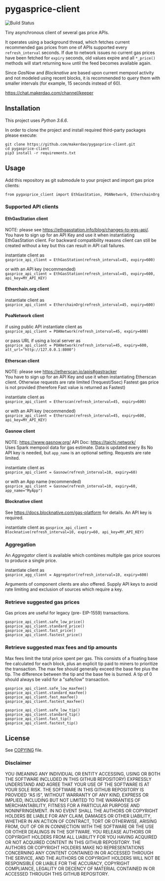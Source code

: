 # pygasprice-client
![Build Status](https://github.com/makerdao/pygasprice-client/actions/workflows/.github/workflows/tests.yaml/badge.svg?branch=master)

Tiny asynchronous client of several gas price APIs. 

It operates using a background thread, which fetches current recommended gas prices from one of APIs supported
every `refresh_interval` seconds. If due to network issues no current gas prices have been fetched
for `expiry` seconds, old values expire and all `*_price()` methods will start returning `None` until
the feed becomes available again.

Since _GasNow_ and _Blocknative_ are based upon current mempool activity and not modeled using recent blocks, 
it is recommended to query them with smaller intervals (for example, 15 seconds instead of 60).

<https://chat.makerdao.com/channel/keeper>


## Installation

This project uses *Python 3.6.6*.

In order to clone the project and install required third-party packages please execute:
```
git clone https://github.com/makerdao/pygasprice-client.git
cd pygasprice-client
pip3 install -r requirements.txt
```


## Usage

Add this repository as git submodule to your project and import gas price clients:

`from pygasprice_client import EthGasStation, POANetwork, EtherchainOrg`

### Supported API clients

#### EthGasStation client
NOTE: please see https://ethgasstation.info/blog/changes-to-egs-api/.  
You have to sign up for an API Key and use it when instantiating EthGasStation client. For backward compatibility reasons client can still be created without a key but this can result in API call failures.

instantiate client as  
`gasprice_api_client = EthGasStation(refresh_interval=45, expiry=600)`  

or with an API key (recommended)  
`gasprice_api_client = EthGasStation(refresh_interval=45, expiry=600, api_key=MY_API_KEY)`

#### Etherchain.org client

instantiate client as  
`gasprice_api_client = EtherchainOrg(refresh_interval=45, expiry=600)`

#### PoaNetwork client

if using public API instantiate client as  
`gasprice_api_client = POANetwork(refresh_interval=45, expiry=600)`  

or pass URL if using a local server as  
`gasprice_api_client = POANetwork(refresh_interval=45, expiry=600, alt_url="http://127.0.0.1:8000")`

#### Etherscan client
NOTE: please see https://etherscan.io/apis#gastracker  
You have to sign up for an API Key and use it when instantiating Etherscan client. Otherwise requests are rate limited (1request/5sec)
Fastest gas price is not provided (therefore Fast value is returned as Fastest)

instantiate client as  
`gasprice_api_client = Etherscan(refresh_interval=45, expiry=600)`  

or with an API key (recommended)  
`gasprice_api_client = Etherscan(refresh_interval=45, expiry=600, api_key=MY_API_KEY)`

#### Gasnow client
NOTE: https://www.gasnow.org/ API Doc: https://taichi.network/  
Uses Spark mempool data for gas estimate.  Data is updated every 8s
No API key is needed, but `app_name` is an optional setting.  Requests are rate limited.

instantiate client as  
`gasprice_api_client = Gasnow(refresh_interval=10, expiry=60)`  

or with an App name (recommended)  
`gasprice_api_client = Gasnow(refresh_interval=10, expiry=60, app_name="MyApp")`

#### Blocknative client
See https://docs.blocknative.com/gas-platform for details.  An API key is required.

instantiate client as 
`gasprice_api_client = Blocknative(refresh_interval=10, expiry=60, api_key=MY_API_KEY)`

### Aggregation
An _Aggregator_ client is available which combines multiple gas price sources to produce a single price.

instantiate client as  
`gasprice_agg_client = Aggregator(refresh_interval=10, expiry=600)`

Arguments of component clients are also offered.  Supply API keys to avoid rate limiting and exclusion of sources which 
require a key.

### Retrieve suggested gas prices
Gas prices are useful for legacy (pre- EIP-1559) transactions.

`gasprice_api_client.safe_low_price()`  
`gasprice_api_client.standard_price()`  
`gasprice_api_client.fast_price()`  
`gasprice_api_client.fastest_price()`


### Retrieve suggested max fees and tip amounts
Max fees limit the total price spent per gas.  This consists of a floating base fee calculated for each block, 
plus an explicit tip paid to miners to prioritize the transaction.  The max fee should generally exceed the base fee 
plus the tip.  The difference between the tip and the base fee is burned.  A tip of 0 should always be valid for 
a "safe/low" transaction.

`gasprice_api_client.safe_low_maxfee()`  
`gasprice_api_client.standard_maxfee()`  
`gasprice_api_client.fast_maxfee()`  
`gasprice_api_client.fastest_maxfee()`

`gasprice_api_client.safe_low_tip()`  
`gasprice_api_client.standard_tip()`  
`gasprice_api_client.fast_tip()`  
`gasprice_api_client.fastest_tip()`


## License

See [COPYING](https://github.com/makerdao/ethgasstation-client/blob/master/COPYING) file.


### Disclaimer

YOU (MEANING ANY INDIVIDUAL OR ENTITY ACCESSING, USING OR BOTH THE SOFTWARE INCLUDED IN THIS GITHUB REPOSITORY) EXPRESSLY UNDERSTAND AND AGREE THAT YOUR USE OF THE SOFTWARE IS AT YOUR SOLE RISK.
THE SOFTWARE IN THIS GITHUB REPOSITORY IS PROVIDED “AS IS”, WITHOUT WARRANTY OF ANY KIND, EXPRESS OR IMPLIED, INCLUDING BUT NOT LIMITED TO THE WARRANTIES OF MERCHANTABILITY, FITNESS FOR A PARTICULAR PURPOSE AND NONINFRINGEMENT. IN NO EVENT SHALL THE AUTHORS OR COPYRIGHT HOLDERS BE LIABLE FOR ANY CLAIM, DAMAGES OR OTHER LIABILITY, WHETHER IN AN ACTION OF CONTRACT, TORT OR OTHERWISE, ARISING FROM, OUT OF OR IN CONNECTION WITH THE SOFTWARE OR THE USE OR OTHER DEALINGS IN THE SOFTWARE.
YOU RELEASE AUTHORS OR COPYRIGHT HOLDERS FROM ALL LIABILITY FOR YOU HAVING ACQUIRED OR NOT ACQUIRED CONTENT IN THIS GITHUB REPOSITORY. THE AUTHORS OR COPYRIGHT HOLDERS MAKE NO REPRESENTATIONS CONCERNING ANY CONTENT CONTAINED IN OR ACCESSED THROUGH THE SERVICE, AND THE AUTHORS OR COPYRIGHT HOLDERS WILL NOT BE RESPONSIBLE OR LIABLE FOR THE ACCURACY, COPYRIGHT COMPLIANCE, LEGALITY OR DECENCY OF MATERIAL CONTAINED IN OR ACCESSED THROUGH THIS GITHUB REPOSITORY. 
